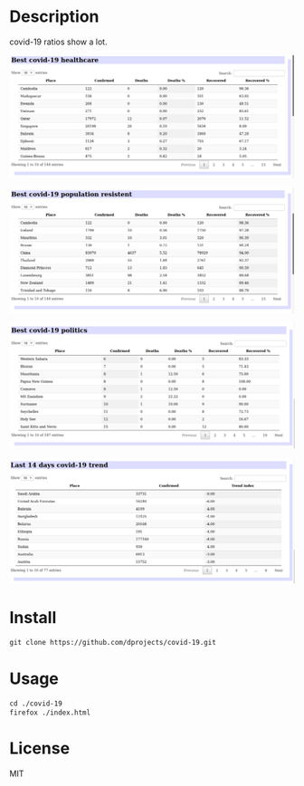 # Description

covid-19 ratios show a lot.

![screen1](https://github.com/dprojects/covid-19/blob/master/screen1.png)

![screen2](https://github.com/dprojects/covid-19/blob/master/screen2.png)

![screen3](https://github.com/dprojects/covid-19/blob/master/screen3.png)

![screen4](https://github.com/dprojects/covid-19/blob/master/screen4.png)

# Install

    git clone https://github.com/dprojects/covid-19.git

# Usage

    cd ./covid-19
    firefox ./index.html

# License

MIT
